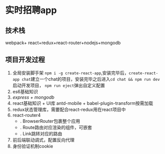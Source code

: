 # 实时招聘app
## 技术栈
webpack+ react+redux+react-router+nodejs+mongodb
## 项目开发过程
1. 全局安装脚手架 `npm i -g create-react-app`,安装完毕后，`create-react-app chat`建立一个chat的项目，安装完毕之后进入`cd chat && npm run dev`启动开发项目， `npm run eject`弹出自定义配置
2. es6基础知识
3. *express + mongodb*
4. react基础知识 + UI库 antd-mobile + babel-plugin-transform按需加载
5. redux状态管理库，需要配合react-redux用在react项目中
6. react-router4
    + . BrowserRouter包裹整个应用
    + . Route路由对应渲染的组件，可嵌套
    + . Link跳转对应的路由
7. 前后端联动调式，配置反向代理
8. 身份验证机制cookie